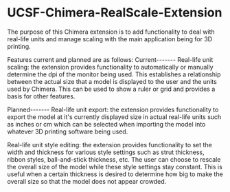 # UCSF-Chimera-RealScale-Extension
The purpose of this Chimera extension is to add functionality to deal with real-life units and manage scaling with the main application being for 3D printing.

Features current and planned are as follows:
Current-------
Real-life unit scaling: the extension provides functionality to automatically or manually determine the dpi of the monitor being used. This establishes a relationship between the actual size that a model is displayed to the user and the units used by Chimera. This can be used to show a ruler or grid and provides a basis for other features.

Planned-------
Real-life unit export: the extension provides functionality to export the model at it's currently displayed size in actual real-life units such as inches or cm which can be selected when importing the model into whatever 3D printing software being used.

Real-life unit style editing: the extension provides functionality to set the width and thickness for various style settings such as strut thickness, ribbon styles, ball-and-stick thickness, etc. The user can choose to rescale the overall size of the model while these style settings stay constant. This is useful when a certain thickness is desired to determine how big to make the overall size so that the model does not appear crowded.

